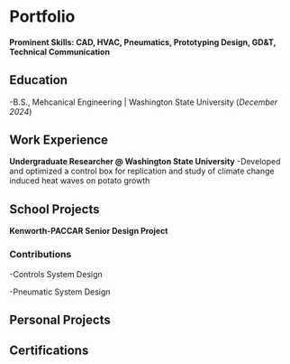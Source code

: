 # Portfolio

#### Prominent Skills: CAD, HVAC, Pneumatics, Prototyping Design, GD&T, Technical Communication

## Education
-B.S., Mehcanical Engineering | Washington State University (_December 2024_)

## Work Experience
**Undergraduate Researcher @ Washington State University**
-Developed and optimized a control box for replication and study of climate change induced heat waves on potato growth


## School Projects
**Kenworth-PACCAR Senior Design Project**
### Contributions
-Controls System Design

-Pneumatic System Design

## Personal Projects


## Certifications
